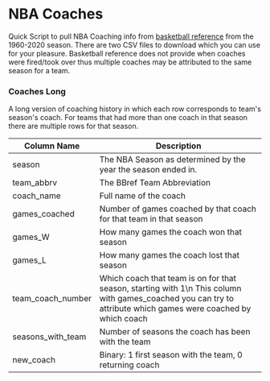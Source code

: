# NBA Coaches

Quick Script to pull NBA Coaching info from [basketball reference](https://www.basketball-reference.com/leagues/NBA_2020_coaches.html) from the 1960-2020 season. There are two CSV files to download which you can use for your pleasure. Basketball reference does not provide when coaches were fired/took over thus multiple coaches may be attributed to the same season for a team.

### Coaches Long
A long version of coaching history in which each row corresponds to team's season's coach. For teams that had more than one coach in that season there are multiple rows for that season.

| Column Name  | Description |
| ------------ | ----------- |
| season  | The NBA Season as determined by the year the season ended in.  |
| team_abbrv  | The BBref Team Abbreviation  |
| coach_name | Full name of the coach |
| games_coached | Number of games coached by that coach for that team in that season |
| games_W | How many games the coach won that season |
| games_L | How many games the coach lost that season |
| team_coach_number | Which coach that team is on for that season, starting with 1\n This column with games_coached you can try to attribute which games were coached by which coach |
| seasons_with_team | Number of seasons the coach has been with the team |
| new_coach | Binary: 1 first season with the team, 0 returning coach |
